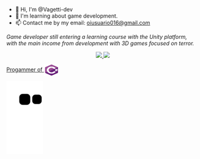 - 👋 Hi, I'm @Vagetti-dev
- 👀 I'm learning about game development.
- 📫 Contact me by my email: oiusuario016@gmail.com

*Game developer still entering a learning course with the Unity platform, with the main income from development with 3D games focused on terror.*

<div align="center">
  <a href="https://github.com/Vagetti-dev">
  <img height="180em" src="https://github-readme-stats.vercel.app/api?username=Vagetti-dev&show_icons=true&theme=dark&include_all_commits=true&count_private=true"/>
  <img height="180em" src="https://github-readme-stats.vercel.app/api/top-langs/?username=Vagetti-dev&layout=compact&langs_count=7&theme=dark"/>
</div>
  
<p></p>
  
<div>
  <p>Progammer of <img align="center" alt="Rafa-Csharp" height="30" width="40" src="https://raw.githubusercontent.com/devicons/devicon/master/icons/csharp/csharp-original.svg"></p>
</div>

![Snake animation](https://github.com/rafaballerini/rafaballerini/blob/output/github-contribution-grid-snake.svg)
